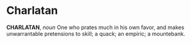 # Charlatan

**CHARLATAN**, _noun_ One who prates much in his own favor, and makes unwarrantable pretensions to skill; a quack; an empiric; a mountebank.